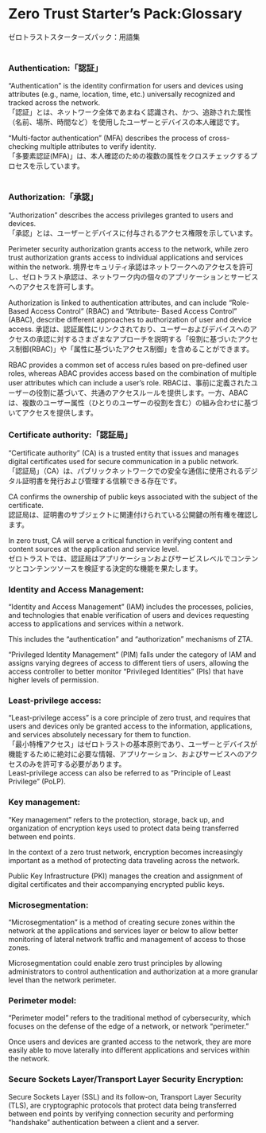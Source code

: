 # Zero Trust Starter’s Pack:Glossary
ゼロトラストスターターズパック：用語集  
<br>
### Authentication:「認証」
 “Authentication” is the identity confirmation for users and devices using attributes (e.g., name, location, time, etc.) universally recognized and tracked across the network.  
「認証」とは、ネットワーク全体であまねく認識され、かつ、追跡された属性（名前、場所、時間など）を使用したユーザーとデバイスの本人確認です。

“Multi-factor authentication” (MFA) describes the process of cross-checking multiple attributes to verify identity.  
「多要素認証(MFA)」は、本人確認のための複数の属性をクロスチェックするプロセスを示しています。  
<br>

### Authorization:「承認」
 “Authorization” describes the access privileges granted to users and devices.  
「承認」とは、ユーザーとデバイスに付与されるアクセス権限を示しています。

Perimeter security authorization grants access to the network, while zero trust authorization grants access to individual applications and services within the network. 
境界セキュリティ承認はネットワークへのアクセスを許可し、ゼロトラスト承認は、ネットワーク内の個々のアプリケーションとサービスへのアクセスを許可します。  

Authorization is linked to authentication attributes, and can include “Role-Based Access Control” (RBAC) and “Attribute- Based Access Control” (ABAC), describe different approaches to authorization of user and device access.
承認は、認証属性にリンクされており、ユーザーおよびデバイスへのアクセスの承認に対するさまざまなアプローチを説明する「役割に基づいたアクセス制御(RBAC)」や「属性に基づいたアクセス制御」を含めることができます。  

RBAC provides a common set of access rules based on pre-defined user roles, whereas ABAC provides access based on the combination of multiple user attributes which can include a user’s role. 
RBACは、事前に定義されたユーザーの役割に基づいて、共通のアクセスルールを提供します。一方、ABACは、複数のユーザー属性（ひとりのユーザーの役割を含む）の組み合わせに基づいてアクセスを提供します。  

### Certificate authority:「認証局」
“Certificate authority” (CA) is a trusted entity that issues and manages digital certificates used for secure communication in a public network.  
「認証局」（CA）は、パブリックネットワークでの安全な通信に使用されるデジタル証明書を発行および管理する信頼できる存在です。  

CA confirms the ownership of public keys associated with the subject of the certificate.  
認証局は、証明書のサブジェクトに関連付けられている公開鍵の所有権を確認します。  

In zero trust, CA will serve a critical function in verifying content and content sources at the application and service level.  
ゼロトラストでは、認証局はアプリケーションおよびサービスレベルでコンテンツとコンテンツソースを検証する決定的な機能を果たします。  

### Identity and Access Management:
“Identity and Access Management” (IAM) includes the processes, policies, and technologies that enable verification of users and devices requesting access to applications and services within a network. 

This includes the “authentication” and “authorization” mechanisms of ZTA.

“Privileged Identity Management” (PIM) falls under the category of IAM and assigns varying degrees of access to different tiers of users, allowing the access controller to better monitor “Privileged Identities” (PIs) that have higher levels of permission.

### Least-privilege access:
“Least-privilege access” is a core principle of zero trust, and requires that users and devices only be granted access to the information, applications, and services absolutely necessary for them to function.  
「最小特権アクセス」はゼロトラストの基本原則であり、ユーザーとデバイスが機能するために絶対に必要な情報、アプリケーション、およびサービスへのアクセスのみを許可する必要があります。  
Least-privilege access can also be referred to as “Principle of Least Privilege” (PoLP).

### Key management:
“Key management” refers to the protection, storage, back up, and organization of encryption keys used to protect data being transferred between end points.

In the context of a zero trust network, encryption becomes increasingly important as a method of protecting data traveling across the network.

Public Key Infrastructure (PKI) manages the creation and assignment of digital certificates and their accompanying encrypted public keys.

### Microsegmentation:
“Microsegmentation” is a method of creating secure zones within the network at the applications and services layer or below to allow better monitoring of lateral network traffic and management of access to those zones.

Microsegmentation could enable zero trust principles by allowing administrators to control authentication and authorization at a more granular level than the network perimeter. 

### Perimeter model:
“Perimeter model” refers to the traditional method of cybersecurity, which focuses on the defense of the edge of a network, or network “perimeter.”

Once users and devices are granted access to the network, they are more easily able to move laterally into different applications and services within the network.

### Secure Sockets Layer/Transport Layer Security Encryption:
Secure Sockets Layer (SSL) and its follow-on, Transport Layer Security (TLS), are cryptographic protocols that protect data being transferred between end points by verifying connection security and performing “handshake” authentication between a client and a server. 
